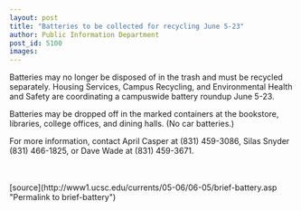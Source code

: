 ```yaml
---
layout: post
title: "Batteries to be collected for recycling June 5-23"
author: Public Information Department
post_id: 5100
images:
---
```


<a name="content" id="content"></a>
<p>
  Batteries may no longer be disposed of in the trash and must be recycled separately. Housing Services, Campus Recycling, and Environmental Health and Safety are coordinating a campuswide battery roundup June 5-23.
</p>
<p>
  Batteries may be dropped off in the marked containers at the bookstore, libraries, college offices, and dining halls. (No car batteries.)
</p>
<p>
  For more information, contact April Casper at (831) 459-3086, Silas Snyder (831) 466-1825, or Dave Wade at (831) 459-3671.<br>
  <br>
  <br>
</p>
[source](http://www1.ucsc.edu/currents/05-06/06-05/brief-battery.asp "Permalink to brief-battery")
